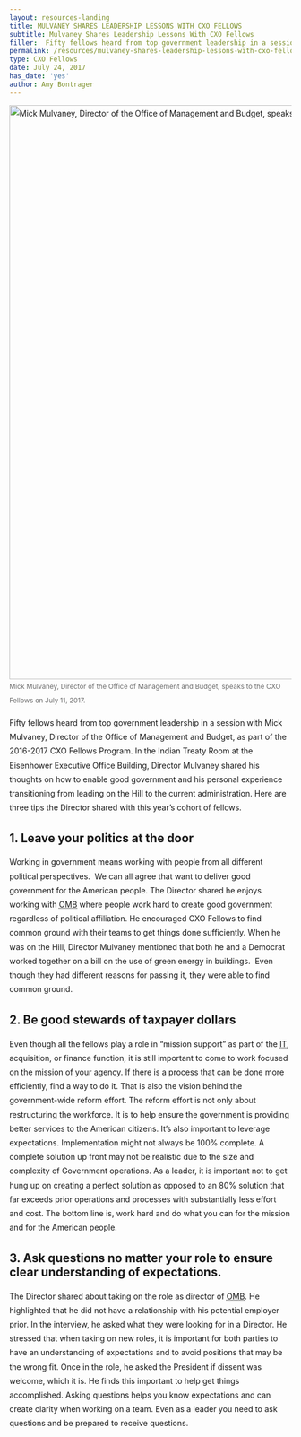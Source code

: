 ```yaml
---
layout: resources-landing
title: MULVANEY SHARES LEADERSHIP LESSONS WITH CXO FELLOWS
subtitle: Mulvaney Shares Leadership Lessons With CXO Fellows
filler:  Fifty fellows heard from top government leadership in a session with Mick Mulvaney, Director of the Office of Management and Budget, as part of the 2016-2017 CXO Fellows Program.
permalink: /resources/mulvaney-shares-leadership-lessons-with-cxo-fellows/
type: CXO Fellows
date: July 24, 2017
has_date: 'yes'
author: Amy Bontrager 
---
```


<div style="line-height: 1.8em;margin-bottom: 80px; display: block" >
			<figure style="width: 1024px; margin-left: auto; margin-right: auto; margin-bottom: 15px; max-width: 100%;" ><img alt="Mick Mulvaney, Director of the Office of Management and Budget, speaks to the CXO Fellows on July 11, 2017." src="{{ site.baseurl }}/wp-content/uploads/2017/08/P20170718ML-0032-1024x683.jpg" width="1024" height="683"  sizes="(max-width: 1024px) 100vw, 1024px" style="max-width: 100%; height: auto; vertical-align: middle"><figcaption style="font-size: 12px; color: #6B6B6B;">Mick Mulvaney, Director of the Office of Management and Budget, speaks to the CXO Fellows on July 11, 2017.</figcaption></figure>
<p>Fifty fellows heard from top government leadership in a session with Mick Mulvaney, Director of the Office of Management and Budget, as part of the 2016-2017 CXO Fellows Program. In the Indian Treaty Room at the Eisenhower Executive Office Building, Director Mulvaney shared his thoughts on how to enable good government and his personal experience transitioning from leading on the Hill to the current administration. Here are three tips the Director shared with this year’s cohort of fellows.</p>
<h2>1. Leave your politics at the door</h2>
<p>Working in government means working with people from all different political perspectives. &nbsp;We can all agree that want to deliver good government for the American people. The Director shared he enjoys working with <abbr title="Office of Management and Budget">OMB</abbr> where people work hard to create good government regardless of political affiliation. He encouraged CXO Fellows to find common ground with their teams to get things done sufficiently. When he was on the Hill, Director Mulvaney mentioned that both he and a Democrat worked together on a bill on the use of green energy in buildings. &nbsp;Even though they had different reasons for passing it, they were able to find common ground.</p>
<h2>2. Be good stewards of taxpayer dollars</h2>
<p>Even though all the fellows play a role in “mission support” as part of the <abbr title="Information Technology">IT</abbr>, acquisition, or finance function, it is still important to come to work focused on the mission of your agency. If there is a process that can be done more efficiently, find a way to do it. That is also the vision behind the government-wide reform effort. The reform effort is not only about restructuring the workforce. It is to help ensure the government is providing better services to the American citizens. It’s also important to leverage expectations. Implementation might not always be 100% complete. A complete solution up front may not be realistic due to the size and complexity of Government operations. As a leader, it is important not to get hung up on creating a perfect solution as opposed to an 80% solution that far exceeds prior operations and processes with substantially less effort and cost. The bottom line is, work hard and do what you can for the mission and for the American people.</p>
<h2>3. Ask questions no matter your role to ensure clear understanding of expectations.</h2>
<p>The Director shared about taking on the role as director of <abbr title="Office of Management and Budget">OMB</abbr>. He highlighted that he did not have a relationship with his potential employer prior. In the interview, he asked what they were looking for in a Director. He stressed that when taking on new roles, it is important for both parties to have an understanding of expectations and to avoid positions that may be the wrong fit. Once in the role, he asked the President if dissent was welcome, which it is. He finds this important to help get things accomplished. Asking questions helps you know expectations and can create clarity when working on a team. Even as a leader you need to ask questions and be prepared to receive questions.</p>
		</div>
